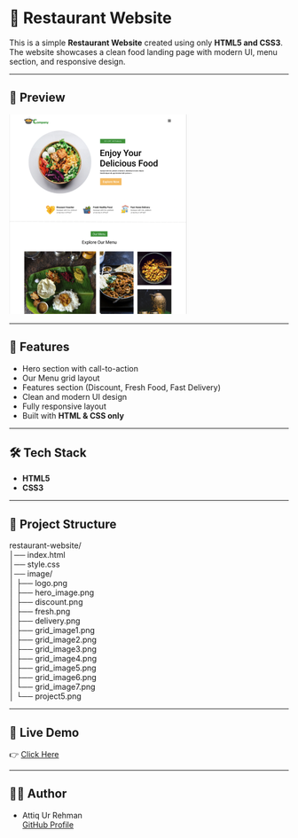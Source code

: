 # 🍴 Restaurant Website  

This is a simple **Restaurant Website** created using only **HTML5 and CSS3**.  
The website showcases a clean food landing page with modern UI, menu section, and responsive design.  

---

## 📸 Preview  
![Restaurant Screenshot](image/project5.png)  

---

## 🚀 Features  
- Hero section with call-to-action  
- Our Menu grid layout  
- Features section (Discount, Fresh Food, Fast Delivery)  
- Clean and modern UI design  
- Fully responsive layout  
- Built with **HTML & CSS only**  

---

## 🛠️ Tech Stack  
- **HTML5**  
- **CSS3**  

---

## 📂 Project Structure  
restaurant-website/  
│── index.html  
│── style.css  
│── image/  
│   ├── logo.png  
│   ├── hero_image.png  
│   ├── discount.png  
│   ├── fresh.png  
│   ├── delivery.png  
│   ├── grid_image1.png  
│   ├── grid_image2.png  
│   ├── grid_image3.png  
│   ├── grid_image4.png  
│   ├── grid_image5.png  
│   ├── grid_image6.png  
│   └── grid_image7.png  
│   └── project5.png  

---

## 🔗 Live Demo  
👉 [Click Here](https://attiq-ur-rehman4855.github.io/restaurant-website/)  

---

## 👨‍💻 Author  
- Attiq Ur Rehman  
  [GitHub Profile](https://github.com/attiq-ur-rehman4855)  
